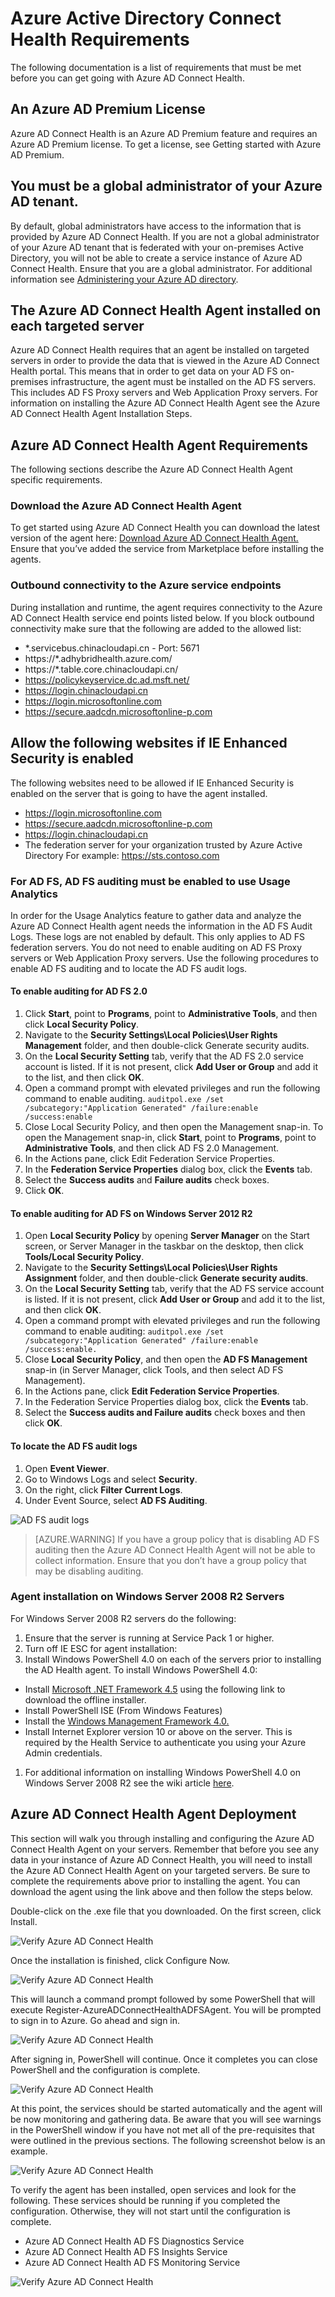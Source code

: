 <properties 
	pageTitle="Azure AD Connect Health requirements." 
	description="This is the Azure AD Connect Health page that describes requirements and agent installation." 
	services="active-directory" 
	documentationCenter="" 
	authors="billmath" 
	manager="swadhwa" 
	editor="curtand"/>

<tags 
	ms.service="active-directory" 
	ms.date="07/12/2015" 
	wacn.date=""/>

# Azure Active Directory Connect Health Requirements
The following documentation is a list of requirements that must be met before you can get going with Azure AD Connect Health.



## An Azure AD Premium License

Azure AD Connect Health is an Azure AD Premium feature and requires an Azure AD Premium license. To get a license, see Getting started with Azure AD Premium.
 

## You must be a global administrator of your Azure AD tenant.

By default, global administrators have access to the information that is provided by Azure AD Connect Health. If you are not a global administrator of your Azure AD tenant that is federated with your on-premises Active Directory, you will not be able to create a service instance of Azure AD Connect Health. Ensure that you are a global administrator. For additional information see [Administering your Azure AD directory](https://msdn.microsoft.com/zh-cn/library/azure/hh967611.aspx).
 

## The Azure AD Connect Health Agent installed on each targeted server

Azure AD Connect Health requires that an agent be installed on targeted servers in order to provide the data that is viewed in the Azure AD Connect Health portal. This means that in order to get data on your AD FS on-premises infrastructure, the agent must be installed on the AD FS servers.  This includes AD FS Proxy servers and Web Application Proxy servers. For information on installing the Azure AD Connect Health Agent see the Azure AD Connect Health Agent Installation Steps.


## Azure AD Connect Health Agent Requirements

The following sections describe the Azure AD Connect Health Agent specific requirements.
 

### Download the Azure AD Connect Health Agent

To get started using Azure AD Connect Health you can download the latest version of the agent here:  [Download Azure AD Connect Health Agent.](http://download.microsoft.com/download/9/F/5/9F53F124-C990-42D2-8A32-6D352A67762B/AdHealthAdfsAgentSetup.exe) Ensure that you’ve added the service from Marketplace before installing the agents.

 
### Outbound connectivity to the Azure service endpoints
During installation and runtime, the agent requires connectivity to the Azure AD Connect Health service end points listed below. If you block outbound connectivity make sure that the following are added to the allowed list:

- *.servicebus.chinacloudapi.cn - Port: 5671
- https://*.adhybridhealth.azure.com/
- https://*.table.core.chinacloudapi.cn/
- https://policykeyservice.dc.ad.msft.net/
- https://login.chinacloudapi.cn
- https://login.microsoftonline.com
- https://secure.aadcdn.microsoftonline-p.com 

## Allow the following websites if IE Enhanced Security is enabled
The following websites need to be allowed if IE Enhanced Security is enabled on the server that is going to have the agent installed.

- https://login.microsoftonline.com 
- https://secure.aadcdn.microsoftonline-p.com
- https://login.chinacloudapi.cn
- The federation server for your organization trusted by Azure Active Directory For example: https://sts.contoso.com 


### For AD FS, AD FS auditing must be enabled to use Usage Analytics

In order for the Usage Analytics feature to gather data and analyze the Azure AD Connect Health agent needs the information in the AD FS Audit Logs. These logs are not enabled by default. This only applies to AD FS federation servers. You do not need to enable auditing on AD FS Proxy servers or Web Application Proxy servers. Use the following procedures to enable AD FS auditing and to locate the AD FS audit logs.

#### To enable auditing for AD FS 2.0

1. Click **Start**, point to **Programs**, point to **Administrative Tools**, and then click **Local Security Policy**.
1. Navigate to the **Security Settings\Local Policies\User Rights Management** folder, and then double-click Generate security audits.
1. On the **Local Security Setting** tab, verify that the AD FS 2.0 service account is listed. If it is not present, click **Add User or Group** and add it to the list, and then click **OK**.
1. Open a command prompt with elevated privileges and run the following command to enable auditing.
 `auditpol.exe /set /subcategory:"Application Generated" /failure:enable /success:enable`
1. Close Local Security Policy, and then open the Management snap-in.  To open the Management snap-in, click **Start**, point to **Programs**, point to **Administrative Tools**, and then click AD FS 2.0 Management.
1. In the Actions pane, click Edit Federation Service Properties.
1. In the **Federation Service Properties** dialog box, click the **Events** tab.
1. Select the **Success audits** and **Failure audits** check boxes.
1. Click **OK**.

#### To enable auditing for AD FS on Windows Server 2012 R2

1. Open **Local Security Policy** by opening **Server Manager** on the Start screen, or Server Manager in the taskbar on the desktop, then click **Tools/Local Security Policy**.
1. Navigate to the **Security Settings\Local Policies\User Rights Assignment** folder, and then double-click **Generate security audits**.
1. On the **Local Security Setting** tab, verify that the AD FS service account is listed. If it is not present, click **Add User or Group** and add it to the list, and then click **OK**.
1. Open a command prompt with elevated privileges and run the following command to enable auditing:
`auditpol.exe /set /subcategory:"Application Generated" /failure:enable /success:enable.`
1. Close **Local Security Policy**, and then open the **AD FS Management** snap-in (in Server Manager, click Tools, and then select AD FS Management).
1. In the Actions pane, click **Edit Federation Service Properties**.
1. In the Federation Service Properties dialog box, click the **Events** tab.
1. Select the **Success audits and Failure audits** check boxes and then click **OK**.






#### To locate the AD FS audit logs


1. Open **Event Viewer**.</li>
1. Go to Windows Logs and select **Security**.
1. On the right, click **Filter Current Logs**.
1. Under Event Source, select **AD FS Auditing**.

![AD FS audit logs](./media/active-directory-aadconnect-health-requirements/adfsaudit.png)

> [AZURE.WARNING] If you have a group policy that is disabling AD FS auditing then the Azure AD Connect Health Agent will not be able to collect information. Ensure that you don’t have a group policy that may be disabling auditing.


### Agent installation on Windows Server 2008 R2 Servers

For Windows Server 2008 R2 servers do the following:

1. Ensure that the server is running at Service Pack 1 or higher.
1. Turn off IE ESC for agent installation:
1. Install Windows PowerShell 4.0 on each of the servers prior to installing the AD Health agent.  To install Windows PowerShell 4.0:
 - Install [Microsoft .NET Framework 4.5](https://www.microsoft.com/zh-cn/download/details.aspx?id=40779) using the following link to download the offline installer.
 - Install PowerShell ISE (From Windows Features)
 - Install the [Windows Management Framework 4.0.](https://www.microsoft.com/zh-cn/download/details.aspx?id=40855)
 - Install Internet Explorer version 10 or above on the server. This is required by the Health Service to authenticate you using your Azure Admin credentials.
1. For additional information on installing Windows PowerShell 4.0 on Windows Server 2008 R2 see the wiki article [here](http://social.technet.microsoft.com/wiki/contents/articles/20623.step-by-step-upgrading-the-powershell-version-4-on-2008-r2.aspx).

## Azure AD Connect Health Agent Deployment
This section will walk you through installing and configuring the Azure AD Connect Health Agent on your servers. Remember that before you see any data in your instance of Azure AD Connect Health, you will need to install the Azure AD Connect Health Agent on your targeted servers.  Be sure to complete the requirements above prior to installing the agent.  You can download the agent using the link above and then follow the steps below.


Double-click on the .exe file that you downloaded. On the first screen, click Install.

![Verify Azure AD Connect Health](./media/active-directory-aadconnect-health-requirements/install1.png)

Once the installation is finished, click Configure Now.

![Verify Azure AD Connect Health](./media/active-directory-aadconnect-health-requirements/install2.png)

This will launch a command prompt followed by some PowerShell that will execute Register-AzureADConnectHealthADFSAgent. You will be prompted to sign in to Azure. Go ahead and sign in.

![Verify Azure AD Connect Health](./media/active-directory-aadconnect-health-requirements/install2.png)

After signing in, PowerShell will continue. Once it completes you can close PowerShell and the configuration is complete.

![Verify Azure AD Connect Health](./media/active-directory-aadconnect-health-requirements/install3.png)

At this point, the services should be started automatically and the agent will be now monitoring and gathering data.  Be aware that you will see warnings in the PowerShell window if you have not met all of the pre-requisites that were outlined in the previous sections. The following screenshot below is an example.

![Verify Azure AD Connect Health](./media/active-directory-aadconnect-health-requirements/install4.png)

To verify the agent has been installed, open services and look for the following. These services should be running if you completed the configuration. Otherwise, they will not start until the configuration is complete.

- Azure AD Connect Health AD FS Diagnostics Service
- Azure AD Connect Health AD FS Insights Service
- Azure AD Connect Health AD FS Monitoring Service
 
![Verify Azure AD Connect Health](./media/active-directory-aadconnect-health-requirements/install5.png)


